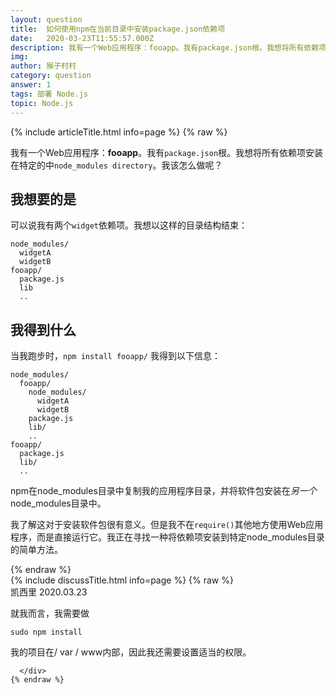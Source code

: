 ```yaml
---
layout: question
title:  如何使用npm在当前目录中安装package.json依赖项
date:   2020-03-23T11:55:57.000Z
description: 我有一个Web应用程序：fooapp。我有package.json根。我想将所有依赖项安装在特定的中node_modules directory。我该怎么...
img: 
author: 猴子村村
category: question
answer: 1
tags: 部署 Node.js
topic: Node.js
---
```

<div class="article-root">
  <div class="article">
    {% include articleTitle.html info=page %}
    {% raw %}
    <div class="article-content"><p><font style="vertical-align: inherit;"><font style="vertical-align: inherit;">我有一个Web应用程序：</font></font><strong><font style="vertical-align: inherit;"><font style="vertical-align: inherit;">fooapp</font></font></strong><font style="vertical-align: inherit;"><font style="vertical-align: inherit;">。</font><font style="vertical-align: inherit;">我有</font></font><code>package.json</code><font style="vertical-align: inherit;"><font style="vertical-align: inherit;">根。</font><font style="vertical-align: inherit;">我想将所有依赖项安装在特定的中</font></font><code>node_modules directory</code><font style="vertical-align: inherit;"><font style="vertical-align: inherit;">。</font><font style="vertical-align: inherit;">我该怎么做呢？</font></font></p>

<h2><font style="vertical-align: inherit;"><font style="vertical-align: inherit;">我想要的是</font></font></h2>

<p><font style="vertical-align: inherit;"><font style="vertical-align: inherit;">可以说我有两个</font></font><code>widget</code><font style="vertical-align: inherit;"><font style="vertical-align: inherit;">依赖项。</font><font style="vertical-align: inherit;">我想以这样的目录结构结束：</font></font></p>

<pre><code>node_modules/<font></font>
  widgetA<font></font>
  widgetB<font></font>
fooapp/<font></font>
  package.js<font></font>
  lib<font></font>
  ..<font></font>
</code></pre>

<h2><font style="vertical-align: inherit;"><font style="vertical-align: inherit;">我得到什么</font></font></h2>

<p><font style="vertical-align: inherit;"><font style="vertical-align: inherit;">当我跑步时，</font></font><code>npm install fooapp/</code><font style="vertical-align: inherit;"><font style="vertical-align: inherit;">  我得到以下信息：</font></font></p>

<pre><code>node_modules/<font></font>
  fooapp/<font></font>
    node_modules/<font></font>
      widgetA<font></font>
      widgetB<font></font>
    package.js<font></font>
    lib/<font></font>
    ..<font></font>
fooapp/<font></font>
  package.js<font></font>
  lib/<font></font>
  ..<font></font>
</code></pre>

<p><font style="vertical-align: inherit;"><font style="vertical-align: inherit;">npm在node_modules目录中复制我的应用程序目录，并将软件包安装在</font></font><em><font style="vertical-align: inherit;"><font style="vertical-align: inherit;">另一个</font></font></em><font style="vertical-align: inherit;"><font style="vertical-align: inherit;"> node_modules目录中。</font></font></p>

<p><font style="vertical-align: inherit;"><font style="vertical-align: inherit;">我了解这对于安装软件包很有意义。</font><font style="vertical-align: inherit;">但是我不在</font></font><code>require()</code><font style="vertical-align: inherit;"><font style="vertical-align: inherit;">其他地方使用Web应用程序，而是直接运行它。</font><font style="vertical-align: inherit;">我正在寻找一种将依赖项安装到特定node_modules目录的简单方法。</font></font></p></div>
    {% endraw %}
  </div>

  <div class="discuss-wrapper">
    {% include discussTitle.html info=page %}
    {% raw %}
    <div class="discuss-item">
        <div class="discuss-parent">
          <div class="discuss-meta">
            <span class="discuss-user">凯西里</span>
            <span class="discuss-time">2020.03.23</span>
          </div>
          <div class="discuss-comment"><p><font style="vertical-align: inherit;"><font style="vertical-align: inherit;">就我而言，我需要做 </font></font></p>

<pre><code>sudo npm install  
</code></pre>

<p><font style="vertical-align: inherit;"><font style="vertical-align: inherit;">我的项目在/ var / www内部，因此我还需要设置适当的权限。</font></font></p></div>
        </div>
        
      </div>
    {% endraw %}
  </div>
<div>
